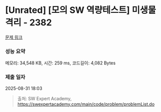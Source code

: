 # [Unrated] [모의 SW 역량테스트] 미생물 격리 - 2382 

[문제 링크](https://swexpertacademy.com/main/code/problem/problemDetail.do?contestProbId=AV597vbqAH0DFAVl) 

### 성능 요약

메모리: 34,548 KB, 시간: 259 ms, 코드길이: 4,082 Bytes

### 제출 일자

2025-08-31 18:03



> 출처: SW Expert Academy, https://swexpertacademy.com/main/code/problem/problemList.do